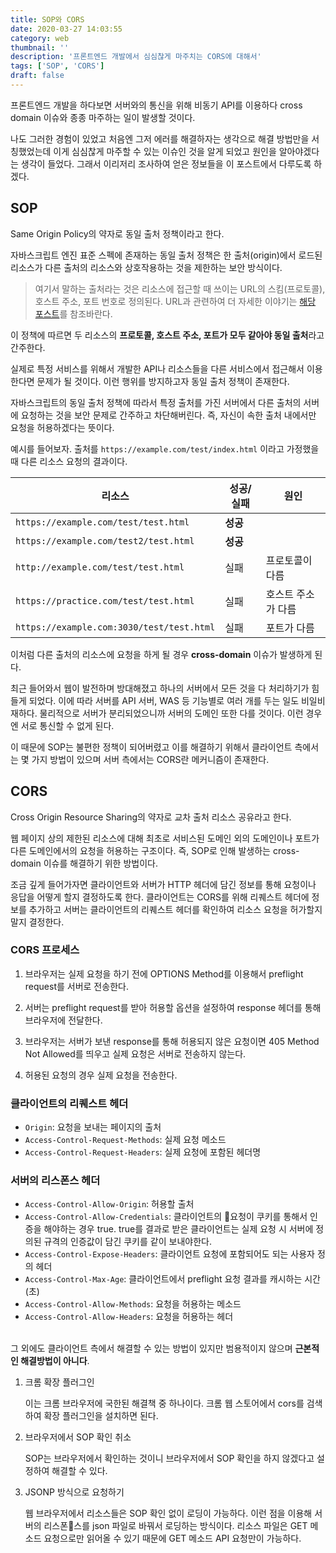 ```yaml
---
title: SOP와 CORS
date: 2020-03-27 14:03:55
category: web
thumbnail: ''
description: '프론트엔드 개발에서 심심찮게 마주치는 CORS에 대해서'
tags: ['SOP', 'CORS']
draft: false
---
```


프론트엔드 개발을 하다보면 서버와의 통신을 위해 비동기 API를 이용하다 cross domain 이슈와 종종 마주하는 일이 발생할 것이다.

나도 그러한 경험이 있었고 처음엔 그저 에러를 해결하자는 생각으로 해결 방법만을 서칭했었는데 이게 심심찮게 마주할 수 있는 이슈인 것을 알게 되었고 원인을 알아야겠다는 생각이 들었다. 그래서 이리저리 조사하여 얻은 정보들을 이 포스트에서 다루도록 하겠다.

## SOP

Same Origin Policy의 약자로 동일 출처 정책이라고 한다.

자바스크립트 엔진 표준 스펙에 존재하는 동일 출처 정책은 한 출처(origin)에서 로드된 리소스가 다른 출처의 리소스와 상호작용하는 것을 제한하는 보안 방식이다.

> 여기서 말하는 출처라는 것은 리소스에 접근할 때 쓰이는 URL의 스킴(프로토콜), 호스트 주소, 포트 번호로 정의된다. URL과 관련하여 더 자세한 이야기는 [해당 포스트](https://hexdrinker.dev/web/address-story)를 참조바란다.

이 정책에 따르면 두 리소스의 **프로토콜, 호스트 주소, 포트가 모두 같아야 동일 출처**라고 간주한다.

실제로 특정 서비스를 위해서 개발한 API나 리소스들을 다른 서비스에서 접근해서 이용한다면 문제가 될 것이다. 이런 행위를 방지하고자 동일 출처 정책이 존재한다.

자바스크립트의 동일 출처 정책에 따라서 특정 출처를 가진 서버에서 다른 출처의 서버에 요청하는 것을 보안 문제로 간주하고 차단해버린다. 즉, 자신이 속한 출처 내에서만 요청을 허용하겠다는 뜻이다.

예시를 들어보자. 출처를 `https://example.com/test/index.html` 이라고 가정했을 때 다른 리소스 요청의 결과이다.

| 리소스                                    | 성공/실패 | 원인               |
| ----------------------------------------- | --------- | ------------------ |
| `https://example.com/test/test.html`      | **성공**  |                    |
| `https://example.com/test2/test.html`     | **성공**  |                    |
| `http://example.com/test/test.html`       | 실패      | 프로토콜이 다름    |
| `https://practice.com/test/test.html`     | 실패      | 호스트 주소가 다름 |
| `https://example.com:3030/test/test.html` | 실패      | 포트가 다름        |

이처럼 다른 출처의 리소스에 요청을 하게 될 경우 **cross-domain** 이슈가 발생하게 된다.

최근 들어와서 웹이 발전하며 방대해졌고 하나의 서버에서 모든 것을 다 처리하기가 힘들게 되었다. 이에 따라 서버를 API 서버, WAS 등 기능별로 여러 개를 두는 일도 비일비재하다. 물리적으로 서버가 분리되었으니까 서버의 도메인 또한 다를 것이다. 이런 경우엔 서로 통신할 수 없게 된다.

이 때문에 SOP는 불편한 정책이 되어버렸고 이를 해결하기 위해서 클라이언트 측에서는 몇 가지 방법이 있으며 서버 측에서는 CORS란 메커니즘이 존재한다.

## CORS

Cross Origin Resource Sharing의 약자로 교차 출처 리소스 공유라고 한다.

웹 페이지 상의 제한된 리소스에 대해 최초로 서비스된 도메인 외의 도메인이나 포트가 다른 도메인에서의 요청을 허용하는 구조이다. 즉, SOP로 인해 발생하는 cross-domain 이슈를 해결하기 위한 방법이다.

조금 깊게 들어가자면 클라이언트와 서버가 HTTP 헤더에 담긴 정보를 통해 요청이나 응답을 어떻게 할지 결정하도록 한다. 클라이언트는 CORS를 위해 리퀘스트 헤더에 정보를 추가하고 서버는 클라이언트의 리퀘스트 헤더를 확인하여 리소스 요청을 허가할지 말지 결정한다.

### CORS 프로세스

1. 브라우저는 실제 요청을 하기 전에 OPTIONS Method를 이용해서 preflight request를 서버로 전송한다.

2. 서버는 preflight request를 받아 허용할 옵션을 설정하여 response 헤더를 통해 브라우저에 전달한다.

3. 브라우저는 서버가 보낸 response를 통해 허용되지 않은 요청이면 405 Method Not Allowed를 띄우고 실제 요청은 서버로 전송하지 않는다.

4. 허용된 요청의 경우 실제 요청을 전송한다.

### 클라이언트의 리퀘스트 헤더

- `Origin`: 요청을 보내는 페이지의 출처
- `Access-Control-Request-Methods`: 실제 요청 메소드
- `Access-Control-Request-Headers`: 실제 요청에 포함된 헤더명

### 서버의 리스폰스 헤더

- `Access-Control-Allow-Origin`: 허용할 출처
- `Access-Control-Allow-Credentials`: 클라이언트의 요청이 쿠키를 통해서 인증을 해야하는 경우 true. true를 결과로 받은 클라이언트는 실제 요청 시 서버에 정의된 규격의 인증값이 담긴 쿠키를 같이 보내야한다.
- `Access-Control-Expose-Headers`: 클라이언트 요청에 포함되어도 되는 사용자 정의 헤더
- `Access-Control-Max-Age`: 클라이언트에서 preflight 요청 결과를 캐시하는 시간(초)
- `Access-Control-Allow-Methods`: 요청을 허용하는 메소드
- `Access-Control-Allow-Headers`: 요청을 허용하는 헤더

<br />그 외에도 클라이언트 측에서 해결할 수 있는 방법이 있지만 범용적이지 않으며 **근본적인 해결방법이 아니다**.

1. 크롬 확장 플러그인

   이는 크롬 브라우저에 국한된 해결책 중 하나이다. 크롬 웹 스토어에서 cors를 검색하여 확장 플러그인을 설치하면 된다.

2. 브라우저에서 SOP 확인 취소

   SOP는 브라우저에서 확인하는 것이니 브라우저에서 SOP 확인을 하지 않겠다고 설정하여 해결할 수 있다.

3. JSONP 방식으로 요청하기

   웹 브라우저에서 리소스들은 SOP 확인 없이 로딩이 가능하다. 이런 점을 이용해 서버의 리스폰스를 json 파일로 바꿔서 로딩하는 방식이다. 리소스 파일은 GET 메소드 요청으로만 읽어올 수 있기 때문에 GET 메소드 API 요청만이 가능하다.
